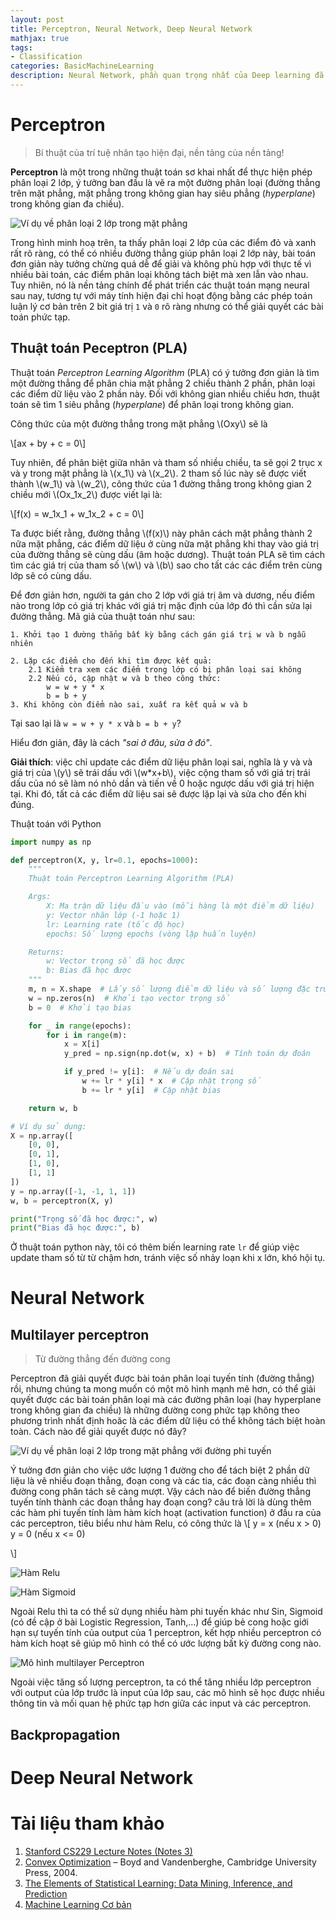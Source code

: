 ```yaml
---
layout: post
title: Perceptron, Neural Network, Deep Neural Network
mathjax: true
tags:
- Classification
categories: BasicMachineLearning
description: Neural Network, phần quan trọng nhất của Deep learning đã ra đời như thế nào?
---
```


# Perceptron 

> Bí thuật của trí tuệ nhân tạo hiện đại, nền tảng của nền tảng!

**Perceptron** là một trong những thuật toán sơ khai nhất để thực hiện phép phân loại 2 lớp, ý tưởng ban đầu là vẽ ra một đường phân loại (đường thẳng trên mặt phẳng, mặt phẳng trong không gian hay siêu phẳng (*hyperplane*) trong không gian đa chiều).

![Ví dụ về phân loại 2 lớp trong mặt phẳng](/MLDL/assets/img/perceptron_1.png)

Trong hình minh hoạ trên, ta thấy phân loại 2 lớp của các điểm đỏ và xanh rất rõ ràng, có thể có nhiều đường thẳng giúp phân loại 2 lớp này, bài toán đơn giản này tưởng chừng quá dễ để giải và không phù hợp với thực tế vì nhiều bài toán, các điểm phân loại không tách biệt mà xen lẫn vào nhau. Tuy nhiên, nó là nền tảng chính để phát triển các thuật toán mạng neural sau nay, tương tự với máy tính hiện đại chỉ hoạt động bằng các phép toán luận lý cơ bản trên 2 bit giá trị `1` và `0` rõ ràng nhưng có thể giải quyết các bài toán phức tạp.

## Thuật toán Peceptron (PLA)

Thuật toán _Perceptron Learning Algorithm_ (PLA) có ý tưởng đơn giản là tìm một đường thẳng để phân chia mặt phẳng 2 chiều thành 2 phần, phân loại các điểm dữ liệu vào 2 phần này. Đối với không gian nhiều chiều hơn, thuật toán sẽ tìm 1 siêu phẳng (_hyperplane_) để phân loại trong không gian.

Công thức của một đường thẳng trong mặt phẳng \\(Oxy\\) sẽ là 

\\[ax + by + c = 0\\]


Tuy nhiên, để phân biệt giữa nhãn và tham số nhiều chiều, ta sẽ gọi 2 trục x và y trong mặt phẳng là \\(x_1\\) và \\(x_2\\). 2 tham số lúc này sẽ được viết thành \\(w_1\\) và \\(w_2\\), công thức của 1 đường thẳng trong không gian 2 chiều mới \\(Ox_1x_2\\) được viết lại là:

\\[f(x) = w_1x_1 + w_1x_2 + c = 0\\]

Ta được biết rằng, đường thẳng \\(f(x)\\) này phân cách mặt phẳng thành 2 nữa mặt phẳng, các điểm dữ liệu ở cùng nữa mặt phẳng khi thay vào giá trị của đường thẳng sẽ cùng dấu (âm hoặc dương). 
Thuật toán PLA sẽ tìm cách tìm các giá trị của tham số \\(w\\) và \\(b\\) sao cho tất các các điểm trên cùng lớp sẽ có cùng dấu. 

Để đơn giản hơn, người ta gán cho 2 lớp với giá trị âm và dương, nếu điểm nào trong lớp có giá trị khác với giá trị mặc định của lớp đó thì cần sửa lại đường thẳng. Mã giả của thuật toán như sau:

```
1. Khởi tạo 1 đường thẳng bất kỳ bằng cách gán giá trị w và b ngẫu nhiên

2. Lặp các điểm cho đến khi tìm được kết quả:
    2.1 Kiểm tra xem các điểm trong lớp có bị phân loại sai không
    2.2 Nếu có, cập nhật w và b theo công thức: 
        w = w + y * x
        b = b + y
3. Khi không còn điểm nào sai, xuất ra kết quả w và b

```

Tại sao lại là `w = w + y * x` và `b = b + y`?

Hiểu đơn giản, đây là cách _"sai ở đâu, sửa ở đó"_.

**Giải thích**: việc chỉ update các điểm dữ liệu phân loại sai, nghĩa là y và và giá trị của \\(y\\) sẽ trái dấu với \\(w*x+b\\), việc cộng tham số với giá trị trái dấu của nó sẽ làm nó nhỏ dần và tiến về 0 hoặc ngược dấu với giá trị hiện tại. Khi đó, tất cả các điểm dữ liệu sai sẽ được lặp lại và sửa cho đến khi đúng.

Thuật toán với Python
```python 
import numpy as np

def perceptron(X, y, lr=0.1, epochs=1000):
    """
    Thuật toán Perceptron Learning Algorithm (PLA)

    Args:
        X: Ma trận dữ liệu đầu vào (mỗi hàng là một điểm dữ liệu)
        y: Vector nhãn lớp (-1 hoặc 1)
        lr: Learning rate (tốc độ học)
        epochs: Số lượng epochs (vòng lặp huấn luyện)

    Returns:
        w: Vector trọng số đã học được
        b: Bias đã học được
    """
    m, n = X.shape  # Lấy số lượng điểm dữ liệu và số lượng đặc trưng
    w = np.zeros(n)  # Khởi tạo vector trọng số
    b = 0  # Khởi tạo bias

    for _ in range(epochs):
        for i in range(m):
            x = X[i]
            y_pred = np.sign(np.dot(w, x) + b)  # Tính toán dự đoán

            if y_pred != y[i]:  # Nếu dự đoán sai
                w += lr * y[i] * x  # Cập nhật trọng số
                b += lr * y[i]  # Cập nhật bias

    return w, b

# Ví dụ sử dụng:
X = np.array([
    [0, 0],
    [0, 1],
    [1, 0],
    [1, 1]
])
y = np.array([-1, -1, 1, 1])
w, b = perceptron(X, y)

print("Trọng số đã học được:", w)
print("Bias đã học được:", b)
```
Ở thuật toán python này, tôi có thêm biến learning rate `lr` để giúp việc update tham số từ từ chậm hơn, tránh việc số nhảy loạn khi x lớn, khó hội tụ.


# Neural Network 
## Multilayer perceptron 
> Từ đường thẳng đến đường cong

Perceptron đã giải quyết được bài toán phân loại tuyến tính (đường thẳng) rồi, nhưng chúng ta mong muốn có một mô hình mạnh mẽ hơn, có thể giải quyết được các bài toán phân loại mà các đường phân loại (hay hyperplane trong không gian đa chiều) là những đường cong phức tạp không theo phương trình nhất định hoăc là các điểm dữ liệu có thể không tách biệt hoàn toàn. Cách nào để giải quyết được nó đây?

![Ví dụ về phân loại 2 lớp trong mặt phẳng với đường phi tuyến](/MLDL/assets/img/perceptron_2.png)


Ý tưởng đơn giản cho việc ước lượng 1 đường cho để tách biệt 2 phần dữ liệu là vẽ nhiều đoạn thẳng, đoạn cong và các tia, các đoạn càng nhiều thì đường cong phân tách sẽ càng mượt.
Vậy cách nào để biến đường thẳng tuyến tính thành các đoạn thẳng hay đoạn cong? câu trả lời là dùng thêm các hàm phi tuyến tính làm hàm kích hoạt (activation function) ở đầu ra của các perceptron, tiêu biểu như hàm Relu, có công thức là 
\\[
y = x (nếu x > 0)
y = 0 (nếu x <= 0)

\\]

![Hàm Relu](/MLDL/assets/img/perceptron_3.png)

![Hàm Sigmoid](/MLDL/assets/img/LRSigmoid.gif)


Ngoài Relu thì ta có thể sử dụng nhiều hàm phi tuyến khác như Sin, Sigmoid (có đề cập ở bài Logistic Regression, Tanh,...) để giúp bẻ cong hoặc giới hạn sự tuyến tính của output của 1 perceptron, kết hợp nhiều perceptron có hàm kích hoạt sẽ giúp mô hình có thể có ước lượng bất kỳ đường cong nào.

![Mô hình multilayer Perceptron](/MLDL/assets/img/perceptron_4.png)

Ngoài việc tăng số lượng perceptron, ta có thể tăng nhiều lớp perceptron với output của lớp trước là input của lớp sau, các mô hình sẽ học được nhiều thông tin và mối quan hệ phức tạp hơn giữa các input và các perceptron.

## Backpropagation 


# Deep Neural Network 

# Tài liệu tham khảo  
1. [Stanford CS229 Lecture Notes (Notes 3)](http://cs229.stanford.edu/notes/cs229-notes3.pdf)
2. [Convex Optimization](http://stanford.edu/~boyd/cvxbook/) – Boyd and Vandenberghe, Cambridge University Press, 2004.
3. [The Elements of Statistical Learning: Data Mining, Inference, and Prediction](https://www.amazon.com/Elements-Statistical-Learning-Prediction-Statistics/dp/0387848576)
4. [Machine Learning Cơ bản](http://machinelearningcoban.com)
